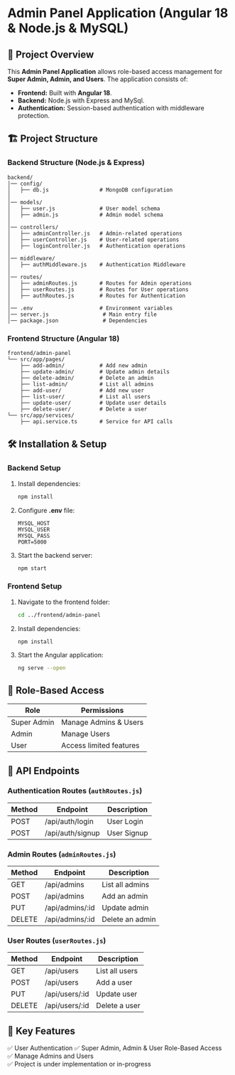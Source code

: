 # Admin Panel Application (Angular 18 & Node.js & MySQL)

## 🚀 Project Overview
This **Admin Panel Application** allows role-based access management for **Super Admin, Admin, and Users**. The application consists of:

- **Frontend:** Built with **Angular 18**.
- **Backend:** Node.js with Express and MySql.
- **Authentication:** Session-based authentication with middleware protection.

## 🏗️ Project Structure

### **Backend Structure (Node.js & Express)**
```
backend/
│── config/
│   ├── db.js                # MongoDB configuration
│
│── models/
│   ├── user.js              # User model schema
│   ├── admin.js             # Admin model schema
│
│── controllers/
│   ├── adminController.js   # Admin-related operations
│   ├── userController.js    # User-related operations
│   ├── loginController.js   # Authentication operations
│
│── middleware/
│   ├── authMiddleware.js    # Authentication Middleware
│
│── routes/
│   ├── adminRoutes.js       # Routes for Admin operations
│   ├── userRoutes.js        # Routes for User operations
│   ├── authRoutes.js        # Routes for Authentication
│
│── .env                     # Environment variables
│── server.js                 # Main entry file
│── package.json              # Dependencies
```

### **Frontend Structure (Angular 18)**
```
frontend/admin-panel
└── src/app/pages/
    ├── add-admin/           # Add new admin
    ├── update-admin/        # Update admin details
    ├── delete-admin/        # Delete an admin
    ├── list-admin/          # List all admins
    ├── add-user/            # Add new user
    ├── list-user/           # List all users
    ├── update-user/         # Update user details
    ├── delete-user/         # Delete a user
└── src/app/services/
    ├── api.service.ts       # Service for API calls
```

## 🛠️ Installation & Setup

### **Backend Setup**
1. Install dependencies:
   ```sh
   npm install
   ```
2. Configure **.env** file:
   ```env
   MYSQL_HOST
   MYSQL_USER
   MYSQL_PASS
   PORT=5000
    ```
3. Start the backend server:
   ```sh
   npm start
   ```

### **Frontend Setup**
1. Navigate to the frontend folder:
   ```sh
   cd ../frontend/admin-panel
   ```
2. Install dependencies:
   ```sh
   npm install
   ```
3. Start the Angular application:
   ```sh
   ng serve --open
   ```

## 🔑 Role-Based Access
| Role        | Permissions |
|------------|-------------|
| Super Admin | Manage Admins & Users |
| Admin       | Manage Users |
| User        | Access limited features |

## 📡 API Endpoints

### **Authentication Routes** (`authRoutes.js`)
| Method | Endpoint          | Description |
|--------|------------------|-------------|
| POST   | /api/auth/login  | User Login |
| POST   | /api/auth/signup | User Signup |

### **Admin Routes** (`adminRoutes.js`)
| Method | Endpoint             | Description |
|--------|---------------------|-------------|
| GET    | /api/admins          | List all admins |
| POST   | /api/admins          | Add an admin |
| PUT    | /api/admins/:id      | Update admin |
| DELETE | /api/admins/:id      | Delete an admin |

### **User Routes** (`userRoutes.js`)
| Method | Endpoint          | Description |
|--------|------------------|-------------|
| GET    | /api/users       | List all users |
| POST   | /api/users       | Add a user |
| PUT    | /api/users/:id   | Update user |
| DELETE | /api/users/:id   | Delete a user |

## 🔧 Key Features
✅ User Authentication
✅ Super Admin, Admin & User Role-Based Access  
✅ Manage Admins and Users  
✅ Project is under implementation or in-progress

